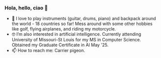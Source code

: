 ### Hola, hello, ciao 🤘

- 🔭 I love to play instruments (guitar, drums, piano) and backpack around the world - 18 countries so far! Mess around with some other hobbies like golf, flying airplanes, and riding my motorcycle.
- 🤓 I’m also interested in artificial intelligence. Currently attending University of Missouri-St Louis for my MS in Computer Science. Obtained my Graduate Certificate in AI May '25.
- 📫 How to reach me: Carrier pigeon.
